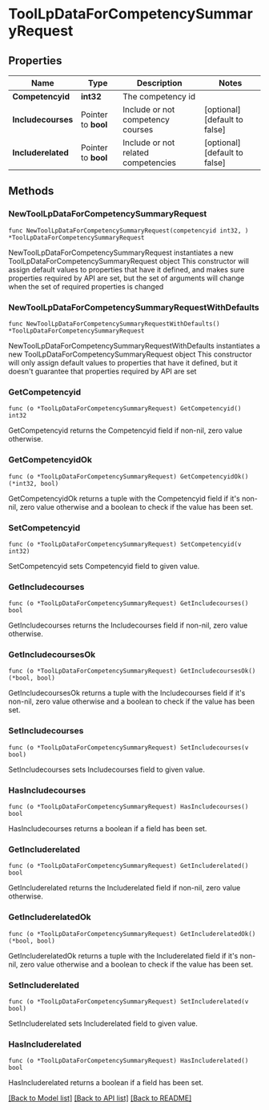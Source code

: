 # ToolLpDataForCompetencySummaryRequest

## Properties

Name | Type | Description | Notes
------------ | ------------- | ------------- | -------------
**Competencyid** | **int32** | The competency id | 
**Includecourses** | Pointer to **bool** | Include or not competency courses | [optional] [default to false]
**Includerelated** | Pointer to **bool** | Include or not related competencies | [optional] [default to false]

## Methods

### NewToolLpDataForCompetencySummaryRequest

`func NewToolLpDataForCompetencySummaryRequest(competencyid int32, ) *ToolLpDataForCompetencySummaryRequest`

NewToolLpDataForCompetencySummaryRequest instantiates a new ToolLpDataForCompetencySummaryRequest object
This constructor will assign default values to properties that have it defined,
and makes sure properties required by API are set, but the set of arguments
will change when the set of required properties is changed

### NewToolLpDataForCompetencySummaryRequestWithDefaults

`func NewToolLpDataForCompetencySummaryRequestWithDefaults() *ToolLpDataForCompetencySummaryRequest`

NewToolLpDataForCompetencySummaryRequestWithDefaults instantiates a new ToolLpDataForCompetencySummaryRequest object
This constructor will only assign default values to properties that have it defined,
but it doesn't guarantee that properties required by API are set

### GetCompetencyid

`func (o *ToolLpDataForCompetencySummaryRequest) GetCompetencyid() int32`

GetCompetencyid returns the Competencyid field if non-nil, zero value otherwise.

### GetCompetencyidOk

`func (o *ToolLpDataForCompetencySummaryRequest) GetCompetencyidOk() (*int32, bool)`

GetCompetencyidOk returns a tuple with the Competencyid field if it's non-nil, zero value otherwise
and a boolean to check if the value has been set.

### SetCompetencyid

`func (o *ToolLpDataForCompetencySummaryRequest) SetCompetencyid(v int32)`

SetCompetencyid sets Competencyid field to given value.


### GetIncludecourses

`func (o *ToolLpDataForCompetencySummaryRequest) GetIncludecourses() bool`

GetIncludecourses returns the Includecourses field if non-nil, zero value otherwise.

### GetIncludecoursesOk

`func (o *ToolLpDataForCompetencySummaryRequest) GetIncludecoursesOk() (*bool, bool)`

GetIncludecoursesOk returns a tuple with the Includecourses field if it's non-nil, zero value otherwise
and a boolean to check if the value has been set.

### SetIncludecourses

`func (o *ToolLpDataForCompetencySummaryRequest) SetIncludecourses(v bool)`

SetIncludecourses sets Includecourses field to given value.

### HasIncludecourses

`func (o *ToolLpDataForCompetencySummaryRequest) HasIncludecourses() bool`

HasIncludecourses returns a boolean if a field has been set.

### GetIncluderelated

`func (o *ToolLpDataForCompetencySummaryRequest) GetIncluderelated() bool`

GetIncluderelated returns the Includerelated field if non-nil, zero value otherwise.

### GetIncluderelatedOk

`func (o *ToolLpDataForCompetencySummaryRequest) GetIncluderelatedOk() (*bool, bool)`

GetIncluderelatedOk returns a tuple with the Includerelated field if it's non-nil, zero value otherwise
and a boolean to check if the value has been set.

### SetIncluderelated

`func (o *ToolLpDataForCompetencySummaryRequest) SetIncluderelated(v bool)`

SetIncluderelated sets Includerelated field to given value.

### HasIncluderelated

`func (o *ToolLpDataForCompetencySummaryRequest) HasIncluderelated() bool`

HasIncluderelated returns a boolean if a field has been set.


[[Back to Model list]](../README.md#documentation-for-models) [[Back to API list]](../README.md#documentation-for-api-endpoints) [[Back to README]](../README.md)


